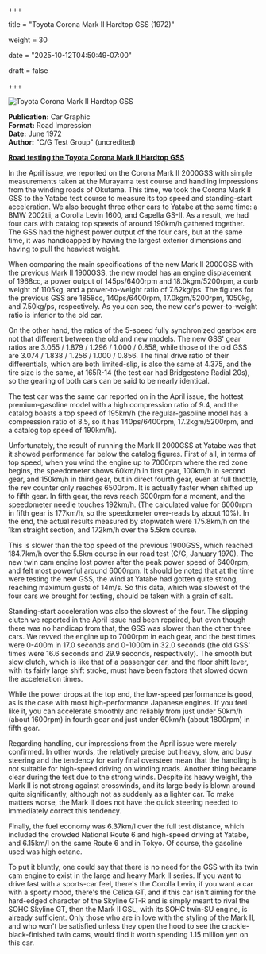 +++















title = "Toyota Corona Mark II Hardtop GSS (1972)"







weight = 30















date = "2025-10-12T04:50:49-07:00"















draft = false















+++















![Toyota Corona Mark II Hardtop GSS](/images/CG-RI-Toyota-Corona-Mark-II-Hardtop-GSS.jpg)















<b>Publication:</b> Car Graphic<br>
<b>Format:</b> Road Impression<br>
<b>Date:</b> June 1972<br>
<b>Author:</b> "C/G Test Group" (uncredited)















<b><u>Road testing the Toyota Corona Mark II Hardtop GSS</b></u>



In the April issue, we reported on the Corona Mark II 2000GSS with simple measurements taken at the Murayama test course and handling impressions from the winding roads of Okutama. This time, we took the Corona Mark II GSS to the Yatabe test course to measure its top speed and standing-start acceleration. We also brought three other cars to Yatabe at the same time: a BMW 2002tii, a Corolla Levin 1600, and  Capella GS-II. As a result, we had four cars with catalog top speeds of around 190km/h gathered together. The GSS had the highest power output of the four cars, but at the same time, it was handicapped by having the largest exterior dimensions and having to pull the heaviest weight. 

When comparing the main specifications of the new Mark II 2000GSS with the previous Mark II 1900GSS, the new model has an engine displacement of 1968cc, a power output of 145ps/6400rpm and 18.0kgm/5200rpm, a curb weight of 1105kg, and a power-to-weight ratio of 7.62kg/ps. The figures for the previous GSS are 1858cc, 140ps/6400rpm, 17.0kgm/5200rpm, 1050kg, and 7.50kg/ps, respectively. As you can see, the new car's power-to-weight ratio is inferior to the old car. 

On the other hand, the ratios of the 5-speed fully synchronized gearbox are not that different between the old and new models. The new GSS' gear ratios are 3.055 / 1.879 / 1.296 / 1.000 / 0.858, while those of the old GSS are 3.074 / 1.838 / 1.256 / 1.000 / 0.856. The final drive ratio of their differentials, which are both limited-slip, is also the same at 4.375, and the tire size is the same, at 165R-14 (the test car had Bridgestone Radial 20s), so the gearing of both cars can be said to be nearly identical.  

The test car was the same car reported on in the April issue, the hottest premium-gasoline model with a high compression ratio of 9.4, and the catalog boasts a top speed of 195km/h (the regular-gasoline model has a compression ratio of 8.5, so it has 140ps/6400rpm, 17.2kgm/5200rpm, and a catalog top speed of 190km/h).

Unfortunately, the result of running the Mark II 2000GSS at Yatabe was that it showed performance far below the catalog figures. First of all, in terms of top speed, when you wind the engine up to 7000rpm where the red zone begins, the speedometer shows 60km/h in first gear, 100km/h in second gear, and 150km/h in third gear, but in direct fourth gear, even at full throttle, the rev counter only reaches 6500rpm. It is actually faster when shifted up to fifth gear. In fifth gear, the revs reach 6000rpm for a moment, and the speedometer needle touches 192km/h. (The calculated value for 6000rpm in fifth gear is 177km/h, so the speedometer over-reads by about 10%). In the end, the actual results measured by stopwatch were 175.8km/h on the 1km straight section, and 172km/h over the 5.5km course.  

This is slower than the top speed of the previous 1900GSS, which reached 184.7km/h over the 5.5km course in our road test (C/G, January 1970). The new twin cam engine lost power after the peak power speed of 6400rpm, and felt most powerful around 6000rpm. It should be noted that at the time were testing the new GSS, the wind at Yatabe had gotten quite strong, reaching maximum gusts of 14m/s. So this data, which was slowest of the four cars we brought for testing, should be taken with a grain of salt. 

Standing-start acceleration was also the slowest of the four. The slipping clutch we reported in the April issue had been repaired, but even though there was no handicap from that, the GSS was slower than the other three cars. We revved the engine up to 7000rpm in each gear, and the best times were 0-400m in 17.0 seconds and 0-1000m in 32.0 seconds (the old GSS' times were 16.6 seconds and 29.9 seconds, respectively). The smooth but slow clutch, which is like that of a passenger car, and the floor shift lever, with its fairly large shift stroke, must have been factors that slowed down the acceleration times. 

While the power drops at the top end, the low-speed performance is good, as is the case with most high-performance Japanese engines. If you feel like it, you can accelerate smoothly and reliably from just under 50km/h (about 1600rpm) in fourth gear and just under 60km/h (about 1800rpm) in fifth gear.

Regarding handling, our impressions from the April issue were merely confirmed. In other words, the relatively precise but heavy, slow, and busy steering and the tendency for early final oversteer mean that the handling is not suitable for high-speed driving on winding roads. Another thing became clear during the test due to the strong winds. Despite its heavy weight, the Mark II is not strong against crosswinds, and its large body is blown around quite significantly, although not as suddenly as a lighter car. To make matters worse, the Mark II does not have the quick steering needed to immediately correct this tendency.

Finally, the fuel economy was 6.37km/l over the full test distance, which included the crowded National Route 6 and high-speed driving at Yatabe, and 6.15km/l on the same Route 6 and in Tokyo. Of course, the gasoline used was high octane.

To put it bluntly, one could say that there is no need for the GSS with its twin cam engine to exist in the large and heavy Mark II series. If you want to drive fast with a sports-car feel, there's the Corolla Levin, if you want a car with a sporty mood, there's the Celica GT, and if this car isn't aiming for the hard-edged character of the Skyline GT-R and is simply meant to rival the SOHC Skyline GT, then the Mark II GSL, with its SOHC twin-SU engine, is already sufficient. Only those who are in love with the styling of the Mark II, and who won't be satisfied unless they open the hood to see the crackle-black-finished twin cams, would find it worth spending 1.15 million yen on this car.



